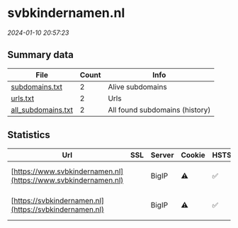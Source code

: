 # svbkindernamen.nl
*2024-01-10 20:57:23*
## Summary data


| File       | Count | Info |
|------------|-------|------|
|[subdomains.txt](/data/svbkindernamen.nl/subdomains.txt)|2|Alive subdomains|
|[urls.txt](/data/svbkindernamen.nl/urls.txt)|2|Urls|
|[all_subdomains.txt](/data/svbkindernamen.nl/all_subdomains.txt)|2|All found subdomains (history)|


## Statistics


| Url | SSL | Server | Cookie | HSTS | CSP | XFO | XXP | RP | Tech |Title |
|------------|-------|------|------|------|------|------|------|------|------|------|
|[https://www.svbkindernamen.nl](https://www.svbkindernamen.nl)| |BigIP|:warning: |:white_check_mark: | :white_check_mark:| :white_check_mark: | :white_check_mark: | :white_check_mark: |F5 BigIP HSTS||
|[https://svbkindernamen.nl](https://svbkindernamen.nl)| |BigIP|:warning: |:white_check_mark: | :white_check_mark:| :white_check_mark: | :white_check_mark: | :white_check_mark: |F5 BigIP HSTS||